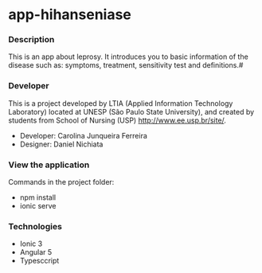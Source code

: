 # app-hihanseniase

### Description

This is an app about leprosy. It introduces you to basic information of the disease such as: symptoms, treatment, 
sensitivity test and definitions.#

### Developer
This is a project developed by LTIA (Applied Information Technology Laboratory) located at UNESP (São Paulo State University), and created by students from School of Nursing (USP) http://www.ee.usp.br/site/.

* Developer: Carolina Junqueira Ferreira
* Designer: Daniel Nichiata

### View the application
Commands in the project folder:

* npm install
* ionic serve

### Technologies 

* Ionic 3
* Angular 5
* Typesccript
